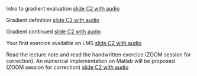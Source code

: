 Intro to gradient evaluation [slide C2 with audio](https://app.amanote.com/note-taking/document/c0e1b869-24c5-47a1-8cb2-3b6737f3f9ef)

Gradient definition [slide C2 with audio](https://app.amanote.com/note-taking/document/672cad97-0e39-45e1-8623-166c6796fb06)

Gradient continued [slide C2 with audio](https://app.amanote.com/note-taking/document/a8d36ccd-e581-4673-a5fb-9f0544ac4ba2)

Your first exercice available on LMS [slide C2 with audio](https://app.amanote.com/note-taking/document/90346056-005e-46a1-95c5-cf346eb28692)

Read the lecture note and read the handwritten exercice (ZOOM session for correction). An numerical implementation on Matlab will be proposed (ZOOM session for correction) [slide C2 with audio](https://app.amanote.com/note-taking/document/f3d53bf1-2e2e-42be-9da0-a3f7a6eafbd6)
